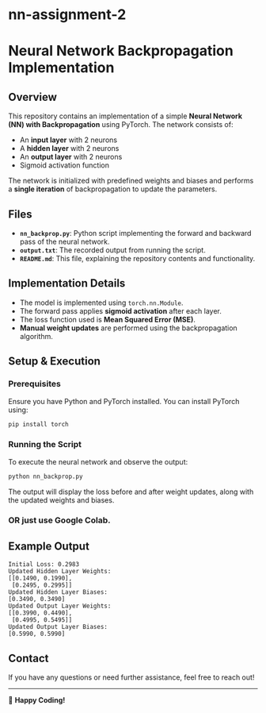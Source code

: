 # nn-assignment-2
# Neural Network Backpropagation Implementation

## Overview
This repository contains an implementation of a simple **Neural Network (NN) with Backpropagation** using PyTorch. The network consists of:
- An **input layer** with 2 neurons
- A **hidden layer** with 2 neurons
- An **output layer** with 2 neurons
- Sigmoid activation function

The network is initialized with predefined weights and biases and performs a **single iteration** of backpropagation to update the parameters.

## Files
- **`nn_backprop.py`**: Python script implementing the forward and backward pass of the neural network.
- **`output.txt`**: The recorded output from running the script.
- **`README.md`**: This file, explaining the repository contents and functionality.

## Implementation Details
- The model is implemented using `torch.nn.Module`.
- The forward pass applies **sigmoid activation** after each layer.
- The loss function used is **Mean Squared Error (MSE)**.
- **Manual weight updates** are performed using the backpropagation algorithm.

## Setup & Execution
### Prerequisites
Ensure you have Python and PyTorch installed. You can install PyTorch using:
```bash
pip install torch
```

### Running the Script
To execute the neural network and observe the output:
```bash
python nn_backprop.py
```
The output will display the loss before and after weight updates, along with the updated weights and biases.

### OR just use Google Colab.

## Example Output
```
Initial Loss: 0.2983
Updated Hidden Layer Weights:
[[0.1490, 0.1990],
 [0.2495, 0.2995]]
Updated Hidden Layer Biases:
[0.3490, 0.3490]
Updated Output Layer Weights:
[[0.3990, 0.4490],
 [0.4995, 0.5495]]
Updated Output Layer Biases:
[0.5990, 0.5990]
```


## Contact
If you have any questions or need further assistance, feel free to reach out!

---
🚀 **Happy Coding!**

